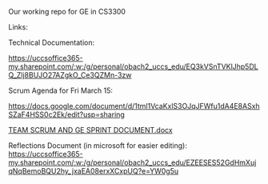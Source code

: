 Our working repo for GE in CS3300

Links: 

Technical Documentation:

https://uccsoffice365-my.sharepoint.com/:w:/g/personal/obach2_uccs_edu/EQ3kVSnTVKlJhp5DLQ_Zlj8BUJO27AZgkO_Ce3QZMn-3zw

Scrum Agenda for Fri March 15:

https://docs.google.com/document/d/1tml1VcaKxlS3OJqJFWfu1dA4E8ASxhSZaF4HSS0c2Ek/edit?usp=sharing 

[TEAM SCRUM AND GE SPRINT DOCUMENT.docx](https://github.com/colby13king/cs3300-JOCA/files/14195935/TEAM.SCRUM.AND.GE.SPRINT.DOCUMENT.docx)

Reflections Document (in microsoft for easier editing): https://uccsoffice365-my.sharepoint.com/:w:/g/personal/obach2_uccs_edu/EZEESES52GdHmXujqNqBemoBQU2hy_jxaEA08erxXCxpUQ?e=YW0g5u 
